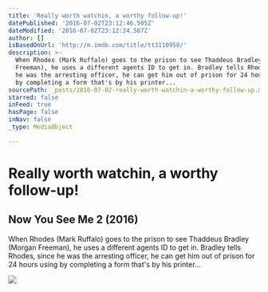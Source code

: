 ```yaml
---
title: 'Really worth watchin, a worthy follow-up!'
datePublished: '2016-07-02T23:12:46.505Z'
dateModified: '2016-07-02T23:12:24.587Z'
author: []
isBasedOnUrl: 'http://m.imdb.com/title/tt3110958/'
description: >-
  When Rhodes (Mark Ruffalo) goes to the prison to see Thaddeus Bradley (Morgan
  Freeman), he uses a different agents ID to get in. Bradley tells Rhodes, since
  he was the arresting officer, he can get him out of prison for 24 hours using
  by completing a form that's by his printer...
sourcePath: _posts/2016-07-02-really-worth-watchin-a-worthy-follow-up.md
starred: false
inFeed: true
hasPage: false
inNav: false
_type: MediaObject

---
```

# Really worth watchin, a worthy follow-up!

<article style=""><h1>Now You See Me 2 (2016)</h1><p>When Rhodes (Mark Ruffalo) goes to the prison to see Thaddeus Bradley (Morgan Freeman), he uses a different agents ID to get in. Bradley tells Rhodes, since he was the arresting officer, he can get him out of prison for 24 hours using by completing a form that's by his printer...</p><img src="http://ia.media-imdb.com/images/M/MV5BNzQ0NDgwODQ3NV5BMl5BanBnXkFtZTgwOTYxNjc2ODE@._V1_UY1200_CR79,0,630,1200_AL_.jpg" /></article>